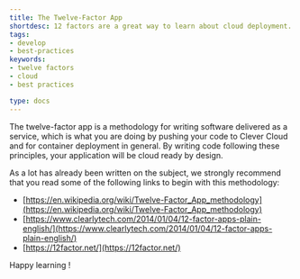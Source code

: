 ```yaml
---
title: The Twelve-Factor App
shortdesc: 12 factors are a great way to learn about cloud deployment.
tags:
- develop
- best-practices
keywords:
- twelve factors
- cloud
- best practices

type: docs
---
```


The twelve-factor app is a methodology for writing software delivered as a service, which is what you are doing by pushing your code to Clever Cloud and for container deployment in general. By writing code following these principles, your application will be cloud ready by design.

As a lot has already been written on the subject, we strongly recommend that you read some of the following links to begin with this methodology:

- [https://en.wikipedia.org/wiki/Twelve-Factor_App_methodology](https://en.wikipedia.org/wiki/Twelve-Factor_App_methodology)
- [https://www.clearlytech.com/2014/01/04/12-factor-apps-plain-english/](https://www.clearlytech.com/2014/01/04/12-factor-apps-plain-english/)
- [https://12factor.net/](https://12factor.net/)


Happy learning !
